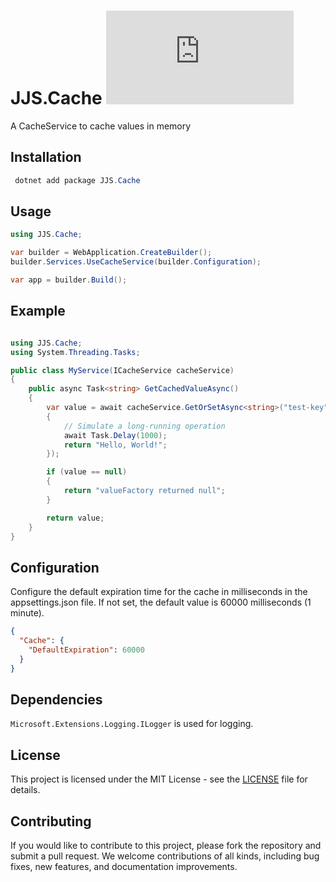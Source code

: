 
# JJS.Cache ![NuGet Version](https://img.shields.io/nuget/v/JJS.Cache)

A CacheService to cache values in memory

## Installation
```powershell
 dotnet add package JJS.Cache
 ```

## Usage
```csharp
using JJS.Cache;

var builder = WebApplication.CreateBuilder();
builder.Services.UseCacheService(builder.Configuration);

var app = builder.Build();

```

## Example
```csharp

using JJS.Cache;
using System.Threading.Tasks;

public class MyService(ICacheService cacheService)
{
    public async Task<string> GetCachedValueAsync()
    {
        var value = await cacheService.GetOrSetAsync<string>("test-key", async () =>
        {
            // Simulate a long-running operation
            await Task.Delay(1000);
            return "Hello, World!";
        });

        if (value == null)
        {
            return "valueFactory returned null";
        }

        return value;
    }
}
```

## Configuration
Configure the default expiration time for the cache in milliseconds in the appsettings.json file. If not set, the default value is 60000 milliseconds (1 minute).
```json
{
  "Cache": {
	"DefaultExpiration": 60000
  }
}
```

## Dependencies
`Microsoft.Extensions.Logging.ILogger` is used for logging.

## License
This project is licensed under the MIT License - see the [LICENSE](LICENSE) file for details.

## Contributing
If you would like to contribute to this project, please fork the repository and submit a pull request. We welcome contributions of all kinds, including bug fixes, new features, and documentation improvements.
